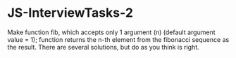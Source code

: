 # JS-InterviewTasks-2

Make function fib, which accepts only 1 argument (n) (default argument value = 1);
function returns the n-th element from the fibonacci sequence as the result.
There are several solutions, but do as you think is right.